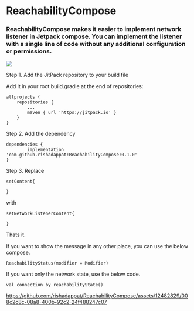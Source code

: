 # ReachabilityCompose

### ReachabilityCompose makes it easier to implement network listener in Jetpack compose. You can implement the listener with a single line of code without any additional configuration or permissions.

[![](https://jitpack.io/v/rishadappat/ReachabilityCompose.svg)](https://jitpack.io/#rishadappat/ReachabilityCompose)


Step 1. Add the JitPack repository to your build file

Add it in your root build.gradle at the end of repositories:

	allprojects {
		repositories {
			...
			maven { url 'https://jitpack.io' }
		}
	}
Step 2. Add the dependency

	dependencies {
	        implementation 'com.github.rishadappat:ReachabilityCompose:0.1.0'
	}


Step 3. Replace

	setContent{
 
	}

 with 
	
	setNetworkListenerContent{
 
	}

Thats it.


If you want to show the message in any other place, you can use the below compose.

	ReachabilityStatus(modifier = Modifier)


If you want only the network state, use the below code.

 	val connection by reachabilityState()




https://github.com/rishadappat/ReachabilityCompose/assets/12482829/008c2c8c-08a8-400b-92c2-24f488247c07


